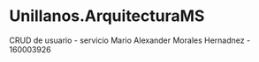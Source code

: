 # Unillanos.ArquitecturaMS
CRUD de usuario - servicio
Mario Alexander Morales Hernadnez - 160003926
